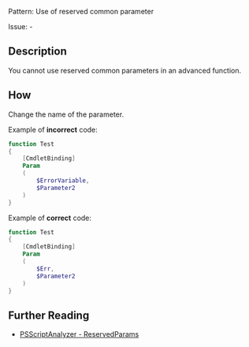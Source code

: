 Pattern: Use of reserved common parameter

Issue: -

## Description

You cannot use reserved common parameters in an advanced function.

## How

Change the name of the parameter.

Example of **incorrect** code:

``` PowerShell
function Test
{
    [CmdletBinding]
    Param
    (
        $ErrorVariable,
        $Parameter2
    )
}
```

Example of **correct** code:

``` PowerShell
function Test
{
    [CmdletBinding]
    Param
    (
        $Err,
        $Parameter2
    )
}
```

## Further Reading

* [PSScriptAnalyzer - ReservedParams](https://github.com/PowerShell/PSScriptAnalyzer/blob/master/RuleDocumentation/ReservedParams.md)